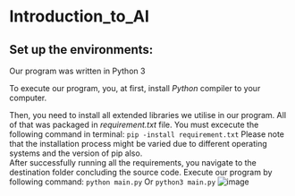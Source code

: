# Introduction_to_AI

## Set up the environments:
  Our program was written in Python 3
  
  To execute our program, you, at first, install *Python* compiler to your computer.
  
  Then, you need to install all extended libraries we utilise in our program. All of that was packaged in *requirement.txt* file. You must excecute the following command in terminal: ```pip -install requirement.txt```
	Please note that the installation process might be varied due to different operating systems and the version of pip also.	
	After successfully running all the requirements, you navigate to the destination folder concluding the source code. Execute our program by following command:
	```python main.py```
Or
	```python3 main.py```
  ![image](https://user-images.githubusercontent.com/117247229/210215908-1a87caa5-1da7-45ae-bf3e-f4bc4c52a6ab.png)

